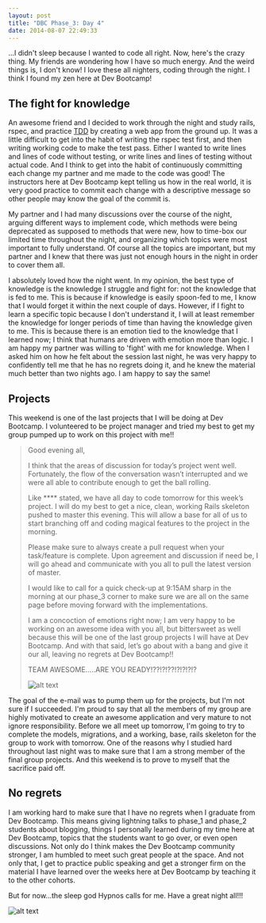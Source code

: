 ```yaml
---
layout: post
title: "DBC Phase_3: Day 4"
date: 2014-08-07 22:49:33
---
```


...I didn't sleep because I wanted to code all right. Now, here's the crazy thing. My friends are wondering how I have so much energy. And the weird things is, I don't know! I love these all nighters, coding through the night. I think I found my zen here at Dev Bootcamp!

## The fight for knowledge

An awesome friend and I decided to work through the night and study rails, rspec, and practice [TDD](http://en.wikipedia.org/wiki/Test-driven_development) by creating a web app from the ground up. It was a little difficult to get into the habit of writing the rspec test first, and then writing working code to make the test pass. Either I wanted to write lines and lines of code without testing, or write lines and lines of testing without actual code. And I think to get into the habit of continuously committing each change my partner and me made to the code was good! The instructors here at Dev Bootcamp kept telling us how in the real world, it is very good practice to commit each change with a descriptive message so other people may know the goal of the commit is.

My partner and I had many discussions over the course of the night, arguing different ways to implement code, which methods were being deprecated as supposed to methods that were new, how to time-box our limited time throughout the night, and organizing which topics were most important to fully understand. Of course all the topics are important, but my partner and I knew that there was just not enough hours in the night in order to cover them all.

I absolutely loved how the night went. In my opinion, the best type of knowledge is the knowledge I struggle and fight for: not the knowledge that is fed to me. This is because if knowledge is easily spoon-fed to me, I know that I would forget it within the next couple of days. However, if I fight to learn a specific topic because I don't understand it, I will at least remember the knowledge for longer periods of time than having the knowledge given to me. This is because there is an emotion tied to the knowledge that I learned now; I think that humans are driven with emotion more than logic. I am happy my partner was willing to 'fight' with me for knowledge. When I asked him on how he felt about the session last night, he was very happy to confidently tell me that he has no regrets doing it, and he knew the material much better than two nights ago. I am happy to say the same!

## Projects

This weekend is one of the last projects that I will be doing at Dev Bootcamp. I volunteered to be project manager and tried my best to get my group pumped up to work on this project with me!!

> Good evening all,
> 
> I think that the areas of discussion for today’s project went well. Fortunately, the flow of the conversation wasn’t interrupted and we were all able to contribute enough to get the ball rolling.
> 
> Like **** stated, we have all day to code tomorrow for this week’s project. I will do my best to get a nice, clean, working Rails skeleton pushed to master this evening. This will allow a base for all of us to start branching off and coding magical features to the project in the morning.
> 
> Please make sure to always create a pull request when your task/feature is complete. Upon agreement and discussion if need be, I will go ahead and communicate with you all to pull the latest version of master.
> 
> I would like to call for a quick check-up at 9:15AM sharp in the morning at our phase_3 corner to make sure we are all on the same page before moving forward with the implementations.
> 
> I am a concoction of emotions right now; I am very happy to be working on an awesome idea with you all, but bittersweet as well because this will be one of the last group projects I will have at Dev Bootcamp. And with that said, let’s go about with a bang and give it our all, leaving no regrets at Dev Bootcamp!!
> 
> TEAM AWESOME.....ARE YOU READY!??!?!??!?!?!?!?
>
> ![alt text](/assets/img/ready.gif "Readiness")

The goal of the e-mail was to pump them up for the projects, but I'm not sure if I succeeded. I'm proud to say that all the members of my group are highly motivated to create an awesome application and very mature to not ignore responsibility. Before we all meet up tomorrow, I'm going to try to complete the models, migrations, and a working, base, rails skeleton for the group to work with tomorrow. One of the reasons why I studied hard throughout last night was to make sure that I am a strong member of the final group projects. And this weekend is to prove to myself that the sacrifice paid off.

## No regrets

I am working hard to make sure that I have no regrets when I graduate from Dev Bootcamp. This means giving lightning talks to phase_1 and phase_2 students about blogging, things I personally learned during my time here at Dev Bootcamp, topics that the students want to go over, or even open discussions. Not only do I think makes the Dev Bootcamp community stronger, I am humbled to meet such great people at the space. And not only that, I get to practice public speaking and get a stronger firm on the material I have learned over the weeks here at Dev Bootcamp by teaching it to the other cohorts.

But for now...the sleep god Hypnos calls for me. Have a great night all!!!

![alt text](/assets/img/sleep2.gif "Sleep")